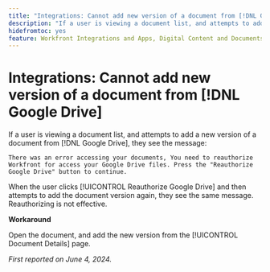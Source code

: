 ```yaml
---
title: "Integrations: Cannot add new version of a document from [!DNL Google Drive]"
description: "If a user is viewing a document list, and attempts to add a new version of a document from [!DNL Google Drive], they see a message. A workaround is available."
hidefromtoc: yes
feature: Workfront Integrations and Apps, Digital Content and Documents
---
```


# Integrations: Cannot add new version of a document from [!DNL Google Drive]

If a user is viewing a document list, and attempts to add a new version of a document from [!DNL Google Drive], they see the message:

`There was an error accessing your documents, You need to reauthorize Workfront for access your Google Drive files. Press the "Reauthorize Google Drive" button to continue.`

When the user clicks [!UICONTROL Reauthorize Google Drive] and then attempts to add the document version again, they see the same message. Reauthorizing is not effective.

**Workaround**

Open the document, and add the new version from the [!UICONTROL Document Details] page.

_First reported on June 4, 2024._

